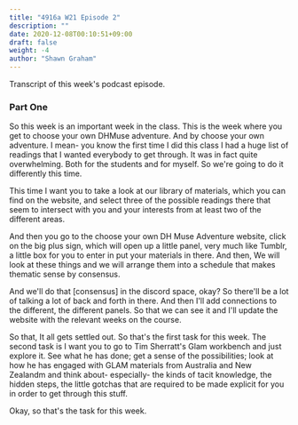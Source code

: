 ```yaml
---
title: "4916a W21 Episode 2"
description: ""
date: 2020-12-08T00:10:51+09:00
draft: false
weight: -4
author: "Shawn Graham"
---
```


Transcript of this week's podcast episode.

### Part One

So this week is an important week in the class. This is the week where you get to choose your own DHMuse adventure. And by choose your own adventure. I mean- you know the first time I did this class I had a huge list of readings that I wanted everybody to get through. It was in fact quite overwhelming. Both for the students and for myself. So we're going to do it differently this time.

This time I want you to take a look at our library of materials, which you can find on the website, and select three of the possible readings there that seem to intersect with you and your interests from at least two of the different areas.

And then you go to the choose your own DH Muse Adventure website, click on the big plus sign, which will open up a little panel, very much like Tumblr, a little box for you to enter in put your materials in there. And then, We will look at these things and we will arrange them into a schedule that makes thematic sense by consensus.

And we'll do that [consensus] in the discord space, okay? So there'll be a lot of talking a lot of back and forth in there. And then I'll add connections to the different, the different panels. So that we can see it and I'll update the website with the relevant weeks on the course.

So that, It all gets settled out. So that's the first task for this week. The second task is I want you to go to Tim Sherratt's Glam workbench and just explore it. See what he has done; get a sense of the possibilities; look at how he has engaged with GLAM materials from Australia and New Zealandm and think about- especially- the kinds of tacit knowledge, the hidden steps, the little gotchas that are required to be made explicit for you in order to get through this stuff.

Okay, so that's the task for this week.

